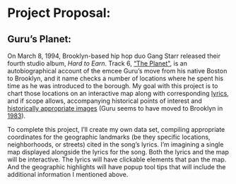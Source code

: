 # Project Proposal:

## Guru’s Planet:



On March 8, 1994, Brooklyn-based hip hop duo Gang Starr released their fourth studio album, *Hard to Earn*. Track 6, [“The Planet"](https://www.youtube.com/watch?v=atdvWo4yzRI), is an autobiographical account of the emcee Guru’s move from his native Boston to  Brooklyn, and it name checks a number of locations where he spent his time as he was introduced to the borough. My goal with this project is to chart those locations on an interactive map along with corresponding [lyrics](https://genius.com/Gang-starr-the-planet-lyrics), and if scope allows, accompanying historical points of interest and [historically appropriate images](https://www.oldnyc.org/) (Guru seems to have moved to Brooklyn in [1983](https://www.wsj.com/articles/BL-METROB-438#:~:text=After%20graduating%20from%20Morehouse%20College,a%20New%20York%20Times%20obituary.)).

To complete this project, I’ll create my own data set, compiling appropriate coordinates for the geographic landmarks (be they specific locations, neighborhoods, or streets) cited in the song’s lyrics. I’m imagining a single map displayed alongside the lyrics for the song. Both the lyrics and the map will be interactive. The lyrics will have clickable elements that pan the map. And the geographic highlights will have popup tool tips that will include the additional information I mentioned above.   
